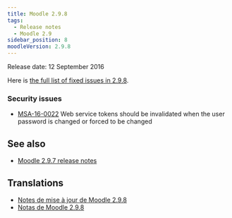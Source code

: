 ```yaml
---
title: Moodle 2.9.8
tags:
  - Release notes
  - Moodle 2.9
sidebar_position: 8
moodleVersion: 2.9.8
---
```


Release date: 12 September 2016

Here is [the full list of fixed issues in 2.9.8](https://tracker.moodle.org/secure/IssueNavigator!executeAdvanced.jspa?jqlQuery=project+%3D+mdl+AND+resolution+%3D+fixed+AND+fixVersion+in+%28%222.9.8%22%29+ORDER+BY+priority+DESC&runQuery=true&clear=true).

### Security issues

- [MSA-16-0022](https://moodle.org/mod/forum/discuss.php?d=339631) Web service tokens should be invalidated when the user password is changed or forced to be changed

## See also

- [Moodle 2.9.7 release notes](/general/releases/2.9/2.9.7)

## Translations

- [Notes de mise à jour de Moodle 2.9.8](https://docs.moodle.org/fr/Notes_de_mise_à_jour_de_Moodle_2.9.8)
- [Notas de Moodle 2.9.8](https://docs.moodle.org/es/Notas_de_Moodle_2.9.8)
